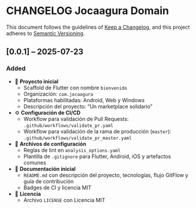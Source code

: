 # CHANGELOG Jocaagura Domain

This document follows the guidelines of [Keep a Changelog](https://keepachangelog.com/en/1.0.0/),
and this project adheres to [Semantic Versioning](https://semver.org/spec/v2.0.0.html).

## [0.0.1] – 2025-07-23

### Added
- 💼 **Proyecto inicial**
  - Scaffold de Flutter con nombre `bienvenido`
  - Organización: `com.jocaagura`
  - Plataformas habilitadas: Android, Web y Windows
  - Descripción del proyecto: “Un marketplace solidario”
- ⚙️ **Configuración de CI/CD**
  - Workflow para validación de Pull Requests: `.github/workflows/validate_pr.yaml`
  - Workflow para validación de la rama de producción (`master`): `.github/workflows/validate_pr_master.yaml`
- 📑 **Archivos de configuración**
  - Reglas de lint en `analysis_options.yaml`
  - Plantilla de `.gitignore` para Flutter, Android, iOS y artefactos comunes
- 📘 **Documentación inicial**
  - `README.md` con descripción del proyecto, tecnologías, flujo GitFlow y guía de contribución
  - Badges de CI y licencia MIT
- 📝 **Licencia**
  - Archivo `LICENSE` con Licencia MIT
